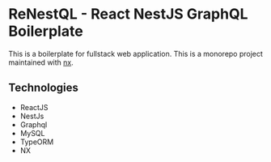 # ReNestQL - React NestJS GraphQL Boilerplate

This is a boilerplate for fullstack web application. This is a monorepo project maintained with [nx](https://nx.dev).

## Technologies

- ReactJS
- NestJs
- Graphql
- MySQL
- TypeORM
- NX
